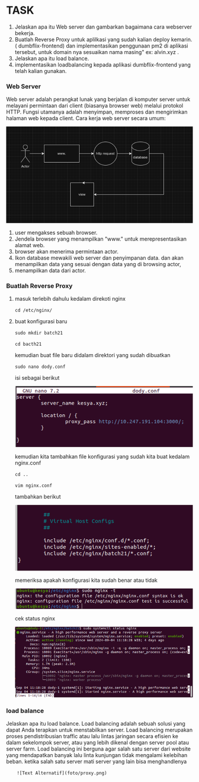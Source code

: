 # TASK
1. Jelaskan apa itu Web server dan gambarkan bagaimana cara webserver bekerja.
2. Buatlah Reverse Proxy untuk aplilkasi yang sudah kalian deploy kemarin. ( dumbflix-frontend) dan implementasikan penggunaan pm2 di aplikasi tersebut, untuk domain nya sesuaikan nama masing" ex: alvin.xyz .
3. Jelaskan apa itu load balance.
4. implementasikan loadbalancing kepada aplikasi  dumbflix-frontend yang telah kalian gunakan.


### Web Server
Web server adalah perangkat lunak yang berjalan di komputer server untuk melayani permintaan dari client (biasanya browser web) melalui protokol HTTP. Fungsi utamanya adalah menyimpan, memproses dan mengirimkan halaman web kepada client.
Cara kerja web server secara umum:

![Text Alternatif](foto/1.png)

1. user mengakses sebuah browser.
2. Jendela browser yang menampilkan "www." untuk merepresentasikan alamat web.
3. browser akan menerima permintaan actor.
4. Ikon database mewakili web server dan penyimpanan data. dan akan menampilkan data yang sesuai dengan data yang di browsing actor,
5. menampilkan data dari actor.


### Buatlah Reverse Proxy 
1. masuk terlebih dahulu kedalam direkoti nginx
   ```
   cd /etc/nginx/
   ```
2. buat konfigurasi baru
   ```
   sudo mkdir batch21
   ```
   ```
   cd bacth21
   ```
   kemudian buat file baru didalam direktori yang sudah dibuatkan
   ```
   sudo nano dody.conf
   ```
   isi sebagai berikut
   
   ![Text Alternatif](foto/proxy.png)
   
   kemudian kita tambahkan file konfigurasi yang sudah kita buat kedalam nginx.conf
   ```
   cd ..
   ```
   ```
   vim nginx.conf
   ```
   tambahkan berikut

   ![Text Alternatif](foto/proxy1.png)

   memeriksa apakah konfigurasi kita sudah benar atau tidak

   ![Text Alternatif](foto/proxy2.png)

   cek status nginx

   ![Text Alternatif](foto/proxy3.png)


### load balance
Jelaskan apa itu load balance. Load balancing adalah sebuah solusi yang dapat Anda terapkan untuk menstabilkan server. Load balancing merupakan proses pendistribusian traffic atau lalu lintas jaringan secara efisien ke dalam sekelompok server, atau yang lebih dikenal dengan server pool atau server farm. Load balancing ini berguna agar salah satu server dari website yang mendapatkan banyak lalu linta kunjungan tidak mengalami kelebihan beban. ketika salah satu server mati server yang lain bisa menghandlenya


           


   

        ![Text Alternatif](foto/proxy.png)


